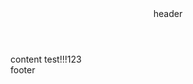 <!DOCTYPE html>
<html>
<head>
<meta charset="UTF-8">
<meta name="viewport" content="width=device-width, initial-scale=1.0">
<meta http-equiv="X-UA-Compatible" content="ie=edge">
<style>

    #wrap{}
</style>
</head>
<body>
<div id="wrap">
  <header>
    header
  </header>

  <div id="content-wrap">
      content test!!!123
  </div>

  <footer>
      footer
  </footer>

</div>

</body>
</html>
